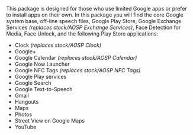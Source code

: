 This package is designed for those who use limited Google apps or prefer to install apps on their own.
In this package you will find the core Google system base, off-line speech files, Google Play Store, Google Exchange Services _(replaces stock/AOSP Exchange Services)_, Face Detection for Media, Face Unlock, and the following Play Store applications:

* Clock _(replaces stock/AOSP Clock)_
* Google+
* Google Calendar _(replaces stock/AOSP Calendar)_
* Google Now Launcher
* Google NFC Tags _(replaces stock/AOSP NFC Tags)_
* Google Play services
* Google Search
* Google Text-to-Speech
* Gmail
* Hangouts
* Maps
* Photos
* Street View on Google Maps
* YouTube